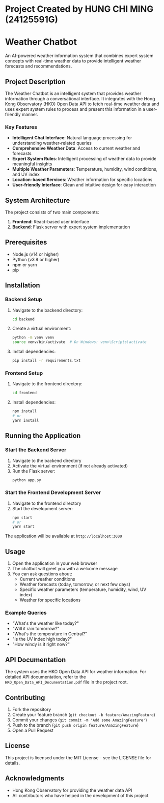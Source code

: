 # Project Created by HUNG CHI MING (24125591G)

# Weather Chatbot

An AI-powered weather information system that combines expert system concepts with real-time weather data to provide intelligent weather forecasts and recommendations.

## Project Description

The Weather Chatbot is an intelligent system that provides weather information through a conversational interface. It integrates with the Hong Kong Observatory (HKO) Open Data API to fetch real-time weather data and uses expert system rules to process and present this information in a user-friendly manner.

### Key Features

- **Intelligent Chat Interface**: Natural language processing for understanding weather-related queries
- **Comprehensive Weather Data**: Access to current weather and forecasts
- **Expert System Rules**: Intelligent processing of weather data to provide meaningful insights
- **Multiple Weather Parameters**: Temperature, humidity, wind conditions, and UV index
- **Location-based Services**: Weather information for specific locations
- **User-friendly Interface**: Clean and intuitive design for easy interaction

## System Architecture

The project consists of two main components:

1. **Frontend**: React-based user interface
2. **Backend**: Flask server with expert system implementation

## Prerequisites

- Node.js (v14 or higher)
- Python (v3.8 or higher)
- npm or yarn
- pip

## Installation

### Backend Setup

1. Navigate to the backend directory:
   ```bash
   cd backend
   ```

2. Create a virtual environment:
   ```bash
   python -m venv venv
   source venv/bin/activate  # On Windows: venv\Scripts\activate
   ```

3. Install dependencies:
   ```bash
   pip install -r requirements.txt
   ```

### Frontend Setup

1. Navigate to the frontend directory:
   ```bash
   cd frontend
   ```

2. Install dependencies:
   ```bash
   npm install
   # or
   yarn install
   ```

## Running the Application

### Start the Backend Server

1. Navigate to the backend directory
2. Activate the virtual environment (if not already activated)
3. Run the Flask server:
   ```bash
   python app.py
   ```

### Start the Frontend Development Server

1. Navigate to the frontend directory
2. Start the development server:
   ```bash
   npm start
   # or
   yarn start
   ```

The application will be available at `http://localhost:3000`

## Usage

1. Open the application in your web browser
2. The chatbot will greet you with a welcome message
3. You can ask questions about:
   - Current weather conditions
   - Weather forecasts (today, tomorrow, or next few days)
   - Specific weather parameters (temperature, humidity, wind, UV index)
   - Weather for specific locations

### Example Queries

- "What's the weather like today?"
- "Will it rain tomorrow?"
- "What's the temperature in Central?"
- "Is the UV index high today?"
- "How windy is it right now?"

## API Documentation

The system uses the HKO Open Data API for weather information. For detailed API documentation, refer to the `HKO_Open_Data_API_Documentation.pdf` file in the project root.

## Contributing

1. Fork the repository
2. Create your feature branch (`git checkout -b feature/AmazingFeature`)
3. Commit your changes (`git commit -m 'Add some AmazingFeature'`)
4. Push to the branch (`git push origin feature/AmazingFeature`)
5. Open a Pull Request

## License

This project is licensed under the MIT License - see the LICENSE file for details.

## Acknowledgments

- Hong Kong Observatory for providing the weather data API
- All contributors who have helped in the development of this project